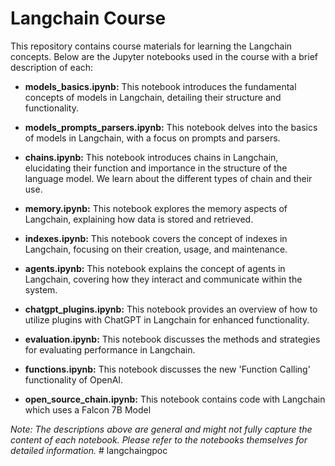 # Langchain Course

This repository contains course materials for learning the Langchain concepts. Below are the Jupyter notebooks used in the course with a brief description of each:

- **models_basics.ipynb:** This notebook introduces the fundamental concepts of models in Langchain, detailing their structure and functionality.

- **models_prompts_parsers.ipynb:** This notebook delves into the basics of models in Langchain, with a focus on prompts and parsers.

- **chains.ipynb:** This notebook introduces chains in Langchain, elucidating their function and importance in the structure of the language model. We learn about the different types of chain and their use.

- **memory.ipynb:** This notebook explores the memory aspects of Langchain, explaining how data is stored and retrieved.

- **indexes.ipynb:** This notebook covers the concept of indexes in Langchain, focusing on their creation, usage, and maintenance.

- **agents.ipynb:** This notebook explains the concept of agents in Langchain, covering how they interact and communicate within the system.

- **chatgpt_plugins.ipynb:** This notebook provides an overview of how to utilize plugins with ChatGPT in Langchain for enhanced functionality.

- **evaluation.ipynb:** This notebook discusses the methods and strategies for evaluating performance in Langchain.

- **functions.ipynb:** This notebook discusses the new 'Function Calling' functionality of OpenAI.

- **open_source_chain.ipynb:** This notebook contains code with Langchain which uses a Falcon 7B Model

_Note: The descriptions above are general and might not fully capture the content of each notebook. Please refer to the notebooks themselves for detailed information._
#   l a n g c h a i n g p o c  
 